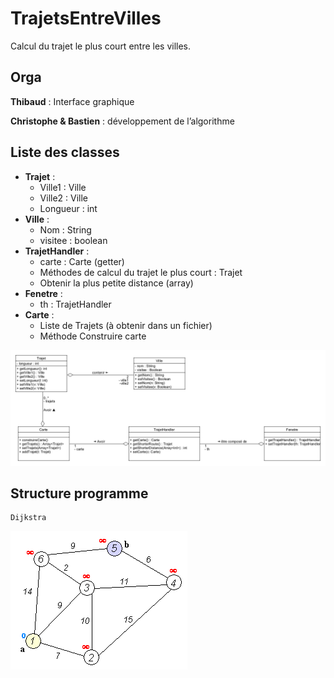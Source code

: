 # TrajetsEntreVilles
Calcul du trajet le plus court entre les villes.


## Orga
**Thibaud** : Interface graphique

**Christophe & Bastien** : développement de l’algorithme

## Liste des classes
- **Trajet** :
	- Ville1 : Ville
	- Ville2 : Ville
	- Longueur : int
- **Ville** :
	- Nom : String
	- visitee : boolean
- **TrajetHandler** :
	- carte : Carte (getter)
	- Méthodes de calcul du trajet le plus court : Trajet
	- Obtenir la plus petite distance (array<entier>)
- **Fenetre** :
	- th : TrajetHandler
- **Carte** :
	- Liste de Trajets (à obtenir dans un fichier)
	- Méthode Construire carte
	
![diagramme de classes](/ZBEUL/uml.png)
	
## Structure programme
	Dijkstra
![Dijkstra](/ZBEUL/Dijkstra_Animation.gif)